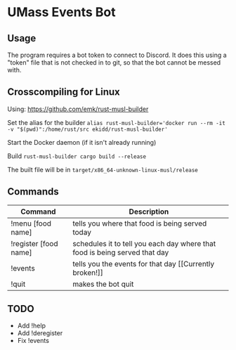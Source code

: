 # UMass Events Bot

## Usage

The program requires a bot token to connect to Discord. It does this using a "token" file that is not checked in to git, so that the bot cannot be messed with.

## Crosscompiling for Linux

Using: https://github.com/emk/rust-musl-builder

Set the alias for the builder
``alias rust-musl-builder='docker run --rm -it -v "$(pwd)":/home/rust/src ekidd/rust-musl-builder'``

Start the Docker daemon (if it isn't already running)

Build
``rust-musl-builder cargo build --release``

The built file will be in ``target/x86_64-unknown-linux-musl/release``

## Commands

| Command               | Description                                                                 |
| --------------------- | --------------------------------------------------------------------------- |
| !menu [food name]     | tells you where that food is being served today                             |
| !register [food name] | schedules it to tell you each day where that food is being served that day  |
| !events               | tells you the events for that day [[Currently broken!]]                     |
| !quit                 | makes the bot quit                                                          |

## TODO

* Add !help
* Add !deregister
* Fix !events
